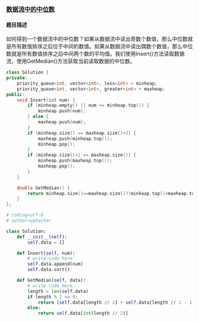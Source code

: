 ### [数据流中的中位数](https://www.nowcoder.com/practice/9be0172896bd43948f8a32fb954e1be1?tpId=13&tqId=11216&tPage=4&rp=4&ru=/ta/coding-interviews&qru=/ta/coding-interviews/question-ranking)
#### 题目描述
如何得到一个数据流中的中位数？如果从数据流中读出奇数个数值，那么中位数就是所有数值排序之后位于中间的数值。如果从数据流中读出偶数个数值，那么中位数就是所有数值排序之后中间两个数的平均值。我们使用Insert()方法读取数据流，使用GetMedian()方法获取当前读取数据的中位数。
```c++
class Solution {
private:
    priority_queue<int, vector<int>, less<int> > minheap;
    priority_queue<int, vector<int>, greater<int> > maxheap;
public:
    void Insert(int num) {
        if (minheap.empty() || num <= minheap.top()) {
            minheap.push(num);
        } else {
            maxheap.push(num);
        }
        if (minheap.size() == maxheap.size()+2) {
            maxheap.push(minheap.top());
            minheap.pop();
        }
        if (minheap.size()+1 == maxheap.size()) {
            minheap.push(maxheap.top());
            maxheap.pop();
        }
    }

    double GetMedian() {
        return minheap.size()==maxheap.size()?(minheap.top()+maxheap.top())/2.0:minheap.top();
    }
};
```

```python
# coding=utf-8
# author=yphacker

class Solution:
    def __init__(self):
        self.data = []

    def Insert(self, num):
        # write code here
        self.data.append(num)
        self.data.sort()

    def GetMedian(self, data):
        # write code here
        length = len(self.data)
        if length % 2 == 0:
            return (self.data[length // 2] + self.data[length // 2 - 1]) / 2.0
        else:
            return self.data[int(length // 2)]
```